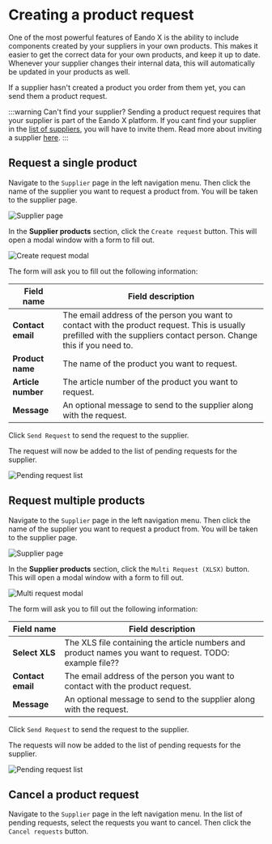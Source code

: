 # Creating a product request

One of the most powerful features of Eando X is the ability to include components created by your suppliers in your own products. This makes it easier to get the correct data for your own products, and keep it up to date. Whenever your supplier changes their internal data, this will automatically be updated in your products as well.

If a supplier hasn't created a product you order from them yet, you can send them a product request.

:::warning Can't find your supplier?
Sending a product request requires that your supplier is part of the Eando X platform. If you cant find your supplier in the [list of suppliers](/documentation/supplier/adding-a-supplier), you will have to invite them. Read more about inviting a supplier [here](/documentation/supplier/inviting-a-supplier).
:::

## Request a single product

Navigate to the `Supplier` page in the left navigation menu. Then click the name of the supplier you want to request a product from. You will be taken to the supplier page.

![Supplier page](/images/placeholder.png)

In the **Supplier products** section, click the `Create request` button. This will open a modal window with a form to fill out.

![Create request modal](/images/placeholder.png)

The form will ask you to fill out the following information:

| Field name         | Field description                                                                                                                                                      |
| ------------------ | ---------------------------------------------------------------------------------------------------------------------------------------------------------------------- |
| **Contact email**  | The email address of the person you want to contact with the product request. This is usually prefilled with the suppliers contact person. Change this if you need to. |
| **Product name**   | The name of the product you want to request.                                                                                                                           |
| **Article number** | The article number of the product you want to request.                                                                                                                 |
| **Message**        | An optional message to send to the supplier along with the request.                                                                                                    |

Click `Send Request` to send the request to the supplier.

The request will now be added to the list of pending requests for the supplier.

![Pending request list](/images/placeholder.png)

## Request multiple products

Navigate to the `Supplier` page in the left navigation menu. Then click the name of the supplier you want to request a product from. You will be taken to the supplier page.

![Supplier page](/images/placeholder.png)

In the **Supplier products** section, click the `Multi Request (XLSX)` button. This will open a modal window with a form to fill out.

![Multi request modal](/images/placeholder.png)

The form will ask you to fill out the following information:

| Field name        | Field description                                                                                       |
| ----------------- | ------------------------------------------------------------------------------------------------------- |
| **Select XLS**    | The XLS file containing the article numbers and product names you want to request. TODO: example file?? |
| **Contact email** | The email address of the person you want to contact with the product request.                           |
| **Message**       | An optional message to send to the supplier along with the request.                                     |

Click `Send Request` to send the request to the supplier.

The requests will now be added to the list of pending requests for the supplier.

![Pending request list](/images/placeholder.png)

## Cancel a product request

Navigate to the `Supplier` page in the left navigation menu. In the list of pending requests, select the requests you want to cancel. Then click the `Cancel requests` button.
